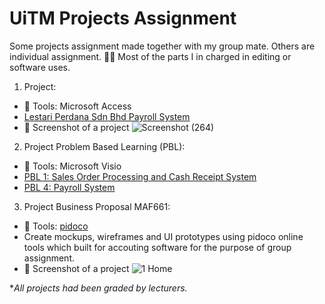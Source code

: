 # UiTM Projects Assignment

Some projects assignment made together with my group mate. Others are individual assignment. 👩‍🎓
Most of the parts I in charged in editing or software uses.

1. Project:
  - 🧰 Tools: Microsoft Access 
  - [Lestari Perdana Sdn Bhd Payroll System](https://github.com/amirahnasihah/uitm-projects-assignment/blob/main/LPSB%20Payroll%20System%20Redacted.accdb)
  - 📸 Screenshot of a project 
    ![Screenshot (264)](https://user-images.githubusercontent.com/89834315/148381848-76b9fc0d-0d2a-45d8-9dd5-d71d814709db.png)

2. Project Problem Based Learning (PBL):
  - 🧰 Tools: Microsoft Visio
  - [PBL 1: Sales Order Processing and Cash Receipt System](https://github.com/amirahnasihah/uitm-projects-assignment/blob/main/PBL%201%20Sales%20Order%20Processing%20and%20Cash%20Receipt%20System%20Rapid%20Electronics%20Company.vsdx)
  - [PBL 4: Payroll System](https://github.com/amirahnasihah/uitm-projects-assignment/blob/main/PBL%204%20Payroll%20System%20Cozy%20Clothing%20Company.vsdx)

3. Project Business Proposal MAF661:
  - 🧰 Tools: [pidoco](https://pidoco.com/en)
  - Create mockups, wireframes and UI prototypes using pidoco online tools which built for accouting software for the purpose of group assignment.
  - 📸 Screenshot of a project
  ![1 Home](https://user-images.githubusercontent.com/89834315/148384735-a9df4620-30ac-43dd-bd9c-0116beef1294.png)
  

**All projects had been graded by lecturers.*
